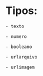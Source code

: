 
# Tipos:
    
    - texto

    - numero
    
    - booleano
    
    - urlarquivo
    
    - urlimagem